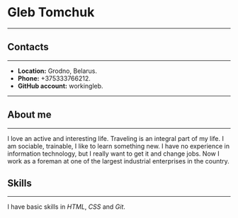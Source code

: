 # Gleb Tomchuk
***
## Contacts
***
* **Location:** Grodno, Belarus.
* **Phone:** +375333766212.
* **GitHub account:** workingleb.
***
## About me
***
I love an active and interesting life. Traveling is an integral part of my life. I am sociable, trainable, I like to learn something new. I have no experience in information technology, but I really want to get it and change jobs. Now I work as a foreman at one of the largest industrial enterprises in the country.
## Skills
***
I have basic skills in *HTML*, *CSS* and *Git*.
